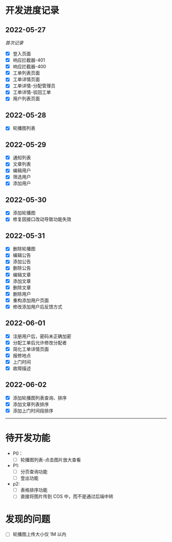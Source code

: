 # 开发进度记录

## 2022-05-27

_首次记录_

- [x] 登入页面
- [x] 响应拦截器-401
- [x] 响应拦截器-400
- [x] 工单列表页面
- [x] 工单详情页面
- [x] 工单详情-分配管理员
- [x] 工单详情-驳回工单
- [x] 用户列表页面

## 2022-05-28

- [x] 轮播图列表

## 2022-05-29

- [x] 通知列表
- [x] 文章列表
- [x] 编辑用户
- [x] 筛选用户
- [x] 添加用户

## 2022-05-30

- [x] 添加轮播图
- [x] 修复因接口改动导致功能失效

## 2022-05-31

- [x] 删除轮播图
- [x] 编辑公告
- [x] 添加公告
- [x] 删除公告
- [x] 编辑文章
- [x] 添加文章
- [x] 删除文章
- [x] 删除用户
- [x] 重构添加用户页面
- [x] 修改添加用户后反馈方式

## 2022-06-01

- [x] 注册用户后，密码未正确加密
- [x] 分配工单后允许修改分配者
- [x] 简化工单详情页面
- [x] 报修地点
- [x] 上门时间
- [x] 故障描述

## 2022-06-02

- [x] 添加轮播图列表查询、排序
- [x] 添加文章列表排序
- [x] 添加上门时间段排序

---

# 待开发功能

- P0：
  - [ ] 轮播图列表-点击图片放大查看
- P1:
  - [ ] 分页查询功能
  - [ ] 登出功能
- p2:
  - [ ] 表格排序功能
  - [ ] 直接将图片传到 COS 中，而不是通过后端中转

# 发现的问题

-[ ] 轮播图上传大小仅 1M 以内

